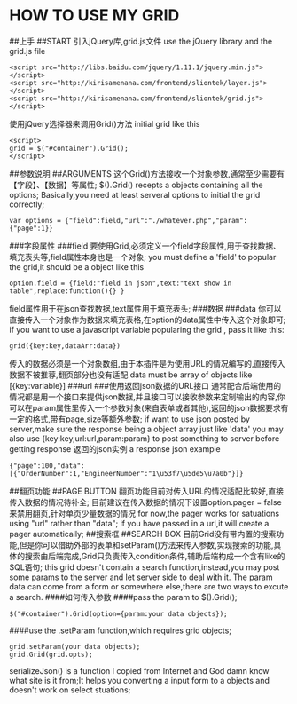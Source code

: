 # HOW TO USE MY GRID
##上手
##START
引入jQuery库,grid.js文件
use the jQuery library and the grid.js file
```
<script src="http://libs.baidu.com/jquery/1.11.1/jquery.min.js"></script>
<script src="http://kirisamenana.com/frontend/sliontek/layer.js"></script>
<script src="http://kirisamenana.com/frontend/sliontek/grid.js"></script>
```
使用jQuery选择器来调用Grid()方法
initial grid like this
```
<script>
grid = $("#container").Grid();
</script>
```
##参数说明
##ARGUMENTS
这个Grid()方法接收一个对象参数,通常至少需要有【字段】、【数据】等属性;
$().Grid() recepts a objects containing all the options;
Basically,you need at least serveral options to initial the grid correctly;
```
var options = {"field":field,"url":"./whatever.php","param":{"page":1}}
```
###字段属性
###field
要使用Grid,必须定义一个field字段属性,用于查找数据、填充表头等,field属性本身也是一个对象;
you must define a 'field' to popular the grid,it should be a object like this
```
option.field = {field:"field in json",text:"text show in table",replace:function(){} }
```
field属性用于在json查找数据,text属性用于填充表头;
###数据
###data
你可以直接传入一个对象作为数据来填充表格,在option的data属性中传入这个对象即可;
if you want to use a javascript variable popularing the grid , pass it like this:
```
grid({key:key,dataArr:data})
```
传入的数据必须是一个对象数组,由于本插件是为使用URL的情况编写的,直接传入数据不被推荐,翻页部分也没有适配
data must be array of objects like [{key:variable}]
###url
###使用返回json数据的URL接口
通常配合后端使用的情况都是用一个接口来提供json数据,并且接口可以接收参数来定制输出的内容,你可以在param属性里传入一个参数对象(来自表单或者其他),返回的json数据要求有一定的格式,带有page,size等额外参数;
if want to use json posted by server,make sure the response being a object array just like 'data'
you may also use {key:key,url:url,param:param} to post something to server before getting response
返回的json实例
a response json example
```
{"page":100,"data":[{"OrderNumber":1,"EngineerNumber":"1\u53f7\u5de5\u7a0b"}]}
```
##翻页功能
##PAGE BUTTON
翻页功能目前对传入URL的情况适配比较好,直接传入数据的情况待补全;
目前建议在传入数据的情况下设置option.pager = false 来禁用翻页,针对单页少量数据的情况
for now,the pager works for satuations using "url" rather than "data";
if you have passed in a url,it will create a pager automatically;
##搜索框
##SEARCH BOX
目前Grid没有带内置的搜索功能,但是你可以借助外部的表单和setParam()方法来传入参数,实现搜索的功能,具体的搜索由后端完成,Grid只负责传入condition条件,辅助后端构成一个含有like的SQL语句;
this grid doesn't contain a search function,instead,you may post some params to the server and let server side to deal with it.
The param data can come from a form or somewhere else,there are two ways to excute a search.
####如何传入参数
####pass the param to $().Grid();
```
$("#container").Grid(option={param:your data objects});
```
####use the .setParam function,which requires grid objects;
```
grid.setParam(your data objects);
grid.Grid(grid.opts);
```
serializeJson() is a function I copied from Internet and God damn know what site is it from;It helps you converting a input form to a objects and doesn't work on select stuations;
